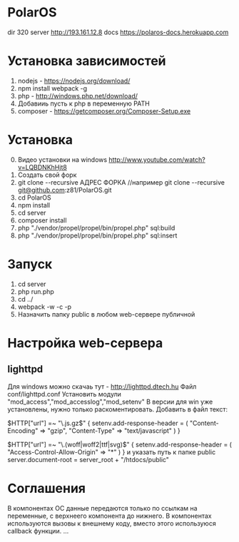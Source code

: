 # PolarOS
dir 320 server http://193.161.12.8 docs https://polaros-docs.herokuapp.com

# Установка зависимостей
1. nodejs - https://nodejs.org/download/
2. npm install webpack -g
3. php - http://windows.php.net/download/
4. Добавииь пусть к php в переменную PATH
5. composer - https://getcomposer.org/Composer-Setup.exe

# Установка
0. Видео установки на windows http://www.youtube.com/watch?v=LQBDNKhHjt8
1. Создать свой форк
2. git clone --recursive АДРЕС ФОРКА //например git clone --recursive git@github.com:z81/PolarOS.git
3. cd PolarOS
4. npm install
5. cd server
6. composer install
7. php "./vendor/propel/propel/bin/propel.php" sql:build
8. php "./vendor/propel/propel/bin/propel.php" sql:insert

# Запуск
1. cd server
2. php run.php
3. cd ../
4. webpack -w -c -p
5. Назначить папку public в любом web-сервере публичной

# Настройка web-сервера
## lighttpd
Для windows можно скачаь тут - http://lighttpd.dtech.hu
Файл conf/lighttpd.conf
Установить модули "mod_access","mod_accesslog","mod_setenv"
В версии для win уже установлены, нужно только раскоментировать.
Добавить в файл текст:

$HTTP["url"] =~ "\.js.gz$" {
  setenv.add-response-header = (
      "Content-Encoding" => "gzip",
      "Content-Type" => "text/javascript" 
   )
}

$HTTP["url"] =~ "\.(woff|woff2|ttf|svg)$" {
  setenv.add-response-header = (
      "Access-Control-Allow-Origin" => "*"
   )
}
и указать путь к папке public
server.document-root        = server_root + "/htdocs/public"



# Соглашения
В компонентах ОС данные передаются только по ссылкам на переменные, с верхнеего компонента до нижнего.
В компонентах используются вызовы к внешнему коду, вместо этого используюся callback функции.
...


